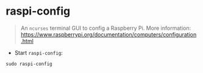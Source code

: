 # raspi-config

> An `ncurses` terminal GUI to config a Raspberry Pi.
> More information: <https://www.raspberrypi.org/documentation/computers/configuration.html>

- Start `raspi-config`:

`sudo raspi-config`
